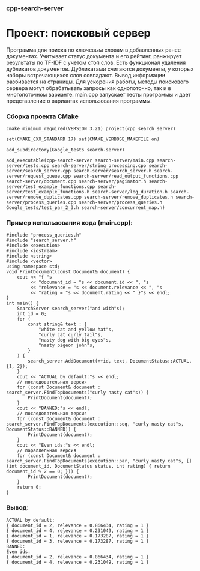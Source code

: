 ### cpp-search-server

# Проект: поисковый сервер

Программа для поиска по ключевым словам в добавленных ранее документах. Учитывает статус документа и его рейтинг, ранжирует результаты по TF-IDF с учетом стоп слов. Есть функционал удаления дубликатов документов. Дубликатами считаются документы, у которых наборы встречающихся слов совпадают. Вывод информации разбивается на страницы. Для ускорения работы, методы поискового сервера могут обрабатывать запросы как однопоточно, так и в многопоточном варианте. main.cpp запускает тесты программы и дает представление о вариантах использования программы.

### Сборка проекта CMake
```
cmake_minimum_required(VERSION 3.21) project(cpp_search_server)

set(CMAKE_CXX_STANDARD 17) set(CMAKE_VERBOSE_MAKEFILE on)

add_subdirectory(Google_tests search-server)

add_executable(cpp-search-server search-server/main.cpp search-server/tests.cpp search-server/string_processing.cpp search-server/search_server.cpp search-server/search_server.h search-server/request_queue.cpp search-server/read_output_functions.cpp search-server/document.cpp search-server/paginator.h search-server/test_example_functions.cpp search-server/test_example_functions.h search-server/log_duration.h search-server/remove_duplicates.cpp search-server/remove_duplicates.h search-server/process_queries.cpp search-server/process_queries.h Google_tests/test_par_2_3.h search-server/concurrent_map.h)
```

### Пример использования кода (main.cpp):
```
#include "process_queries.h"
#include "search_server.h"
#include <execution>
#include <iostream>
#include <string>
#include <vector>
using namespace std;
void PrintDocument(const Document& document) {
    cout << "{ "s
         << "document_id = "s << document.id << ", "s
         << "relevance = "s << document.relevance << ", "s
         << "rating = "s << document.rating << " }"s << endl;
}
int main() {
    SearchServer search_server("and with"s);
    int id = 0;
    for (
        const string& text : {
            "white cat and yellow hat"s,
            "curly cat curly tail"s,
            "nasty dog with big eyes"s,
            "nasty pigeon john"s,
        }
    ) {
        search_server.AddDocument(++id, text, DocumentStatus::ACTUAL, {1, 2});
    }
    cout << "ACTUAL by default:"s << endl;
    // последовательная версия
    for (const Document& document : search_server.FindTopDocuments("curly nasty cat"s)) {
        PrintDocument(document);
    }
    cout << "BANNED:"s << endl;
    // последовательная версия
    for (const Document& document : search_server.FindTopDocuments(execution::seq, "curly nasty cat"s, DocumentStatus::BANNED)) {
        PrintDocument(document);
    }
    cout << "Even ids:"s << endl;
    // параллельная версия
    for (const Document& document : search_server.FindTopDocuments(execution::par, "curly nasty cat"s, [](int document_id, DocumentStatus status, int rating) { return document_id % 2 == 0; })) {
        PrintDocument(document);
    }
    return 0;
}
```
### Вывод:
```
ACTUAL by default:
{ document_id = 2, relevance = 0.866434, rating = 1 }
{ document_id = 4, relevance = 0.231049, rating = 1 }
{ document_id = 1, relevance = 0.173287, rating = 1 }
{ document_id = 3, relevance = 0.173287, rating = 1 }
BANNED:
Even ids:
{ document_id = 2, relevance = 0.866434, rating = 1 }
{ document_id = 4, relevance = 0.231049, rating = 1 }
```
